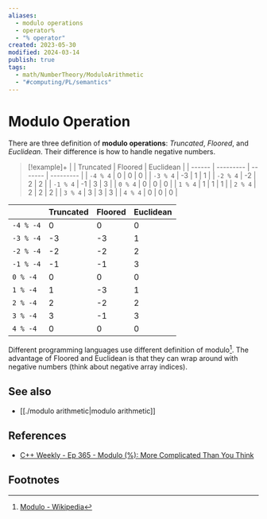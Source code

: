 ```yaml
---
aliases:
  - modulo operations
  - operator%
  - "% operator"
created: 2023-05-30
modified: 2024-03-14
publish: true
tags:
  - math/NumberTheory/ModuloArithmetic
  - "#computing/PL/semantics"
---
```


# Modulo Operation
There are three definition of **modulo operations**: _Truncated_, _Floored_, and _Euclidean_. Their difference is how to handle negative numbers.

> [!example]+
|        | Truncated | Floored | Euclidean |
| ------ | --------- | ------- | --------- |
| `-4 % 4` | 0         | 0       | 0         |
| `-3 % 4` | -3        | 1       | 1         |
| `-2 % 4` | -2        | 2       | 2         |
| `-1 % 4` | -1        | 3       | 3         |
| `0 % 4`  | 0         | 0       | 0         |
| `1 % 4`  | 1         | 1       | 1         |
| `2 % 4`  | 2         | 2       | 2         |
| `3 % 4`  | 3         | 3       | 3         |
| `4 % 4`  | 0         | 0       | 0         |
>
|         | Truncated | Floored | Euclidean |
|---------|-----------|---------|-----------|
| `-4 % -4` | 0         | 0       | 0         |
| `-3 % -4` | -3        | -3      | 1         |
| `-2 % -4` | -2        | -2      | 2         |
| `-1 % -4` | -1        | -1      | 3         |
| `0 % -4`  | 0         | 0       | 0         |
| `1 % -4`  | 1         | -3      | 1         |
| `2 % -4`  | 2         | -2      | 2         |
| `3 % -4`  | 3         | -1      | 3         |
| `4 % -4`  | 0         | 0       | 0         |

Different programming languages use different definition of modulo[^1]. The advantage of Floored and Euclidean is that they can wrap around with negative numbers (think about negative array indices).

## See also
- [[./modulo arithmetic|modulo arithmetic]]

## References
- [C++ Weekly - Ep 365 - Modulo (%): More Complicated Than You Think](https://youtu.be/xVNYurap-lk)
  
## Footnotes
[^1]: [Modulo - Wikipedia](https://en.wikipedia.org/wiki/Modulo)